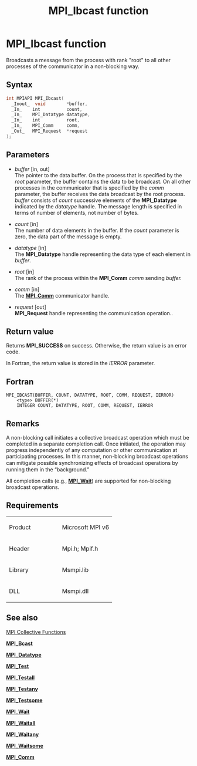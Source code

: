 ﻿---
title: MPI_Ibcast function
TOCTitle: MPI_Ibcast function
ms:assetid: 2DBA6049-967D-41C1-A84C-942AE694A922
ms:mtpsurl: https://msdn.microsoft.com/en-us/library/Dn985828(v=VS.85)
ms:contentKeyID: 65288032
ms.date: 03/28/2018
mtps_version: v=VS.85
f1_keywords:
- MPI_IBCAST
- mpif/MPI_Ibcast
- mpi/MPI_IBCAST
dev_langs:
- C++
- C
api_location:
- Msmpi.dll
api_name:
- MPI_Ibcast
api_type:
- DLLExport
product:
- Windows
topic_type:
- apiref
- kbSyntax
product_family_name: VS
ROBOTS: INDEX,FOLLOW
---

# MPI\_Ibcast function

Broadcasts a message from the process with rank "root" to all other processes of the communicator in a non-blocking way.

## Syntax

``` c++
int MPIAPI MPI_Ibcast(
  _Inout_  void        *buffer,
  _In_    int          count,
  _In_    MPI_Datatype datatype,
  _In_    int          root,
  _In_    MPI_Comm     comm,
  _Out_   MPI_Request  *request
);
```

## Parameters

  - *buffer* \[in, out\]  
    The pointer to the data buffer. On the process that is specified by the *root* parameter, the buffer contains the data to be broadcast. On all other processes in the communicator that is specified by the *comm* parameter, the buffer receives the data broadcast by the root process. *buffer* consists of *count* successive elements of the **MPI\_Datatype** indicated by the *datatype* handle. The message length is specified in terms of number of elements, not number of bytes.

  - *count* \[in\]  
    The number of data elements in the buffer. If the *count* parameter is zero, the data part of the message is empty.

  - *datatype* \[in\]  
    The **MPI\_Datatype** handle representing the data type of each element in *buffer*.

  - *root* \[in\]  
    The rank of the process within the **MPI\_Comm** *comm* sending *buffer.*

  - *comm* \[in\]  
    The [**MPI\_Comm**](mpi-comm-enumeration.md) communicator handle.

  - *request* \[out\]  
    **MPI\_Request** handle representing the communication operation..

## Return value

Returns **MPI\_SUCCESS** on success. Otherwise, the return value is an error code.

In Fortran, the return value is stored in the *IERROR* parameter.

## Fortran

    MPI_IBCAST(BUFFER, COUNT, DATATYPE, ROOT, COMM, REQUEST, IERROR)
        <type> BUFFER(*)  
        INTEGER COUNT, DATATYPE, ROOT, COMM, REQUEST, IERROR

## Remarks

A non-blocking call initiates a collective broadcast operation which must be completed in a separate completion call. Once initiated, the operation may progress independently of any computation or other communication at participating processes. In this manner, non-blocking broadcast operations can mitigate possible synchronizing eﬀects of broadcast operations by running them in the “background.”

All completion calls (e.g., [**MPI\_Wait**](mpi-wait-function.md)) are supported for non-blocking broadcast operations.

## Requirements

<table>
<colgroup>
<col style="width: 50%" />
<col style="width: 50%" />
</colgroup>
<tbody>
<tr class="odd">
<td><p>Product</p></td>
<td><p>Microsoft MPI v6</p></td>
</tr>
<tr class="even">
<td><p>Header</p></td>
<td>Mpi.h;
Mpif.h</td>
</tr>
<tr class="odd">
<td><p>Library</p></td>
<td>Msmpi.lib</td>
</tr>
<tr class="even">
<td><p>DLL</p></td>
<td>Msmpi.dll</td>
</tr>
</tbody>
</table>


## See also

[MPI Collective Functions](mpi-collective-functions.md)

[**MPI\_Bcast**](mpi-bcast-function.md)

[**MPI\_Datatype**](mpi-datatype-enumeration.md)

[**MPI\_Test**](mpi-test-function.md)

[**MPI\_Testall**](mpi-testall-function.md)

[**MPI\_Testany**](mpi-testany-function.md)

[**MPI\_Testsome**](mpi-testsome-function.md)

[**MPI\_Wait**](mpi-wait-function.md)

[**MPI\_Waitall**](mpi-waitall-function.md)

[**MPI\_Waitany**](mpi-waitany-function.md)

[**MPI\_Waitsome**](mpi-waitsome-function.md)

[**MPI\_Comm**](mpi-comm-enumeration.md)

